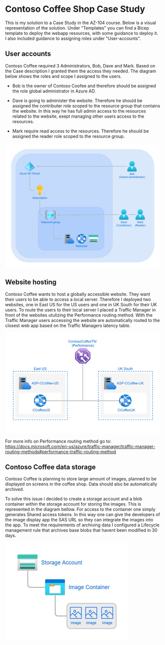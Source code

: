 # Contoso Coffee Shop Case Study

This is my solution to a Case Study in the AZ-104 course. Below is a visual representation of the solution. Under "Templates" you can find a Bicep template to deploy the webapp resources, with some guidance to deploy it. I also included guidance to assigning roles under "User-accounts".

## User accounts

Contoso Coffee required 3 Administrators, Bob, Dave and Mark. Based on the Case description I granted them the access they needed. The diagram below shows the roles and scope I assigned to the users.

* Bob is the owner of Contoso Coofee and therefore should be assigned the role global administrator in Azure AD.

* Dave is going to administer the website. Therefore he should be assigned the contributer role scoped to the resource group that contains the website. In this way he has full admin access to the resources related to the website, exept managing other users access to the resources.

* Mark require read access to the resources. Therefore he should be assigned the reader role scoped to the resource group.

![User Diagram](./Diagrams/Useraccounts.jpg)

## Website hosting

Contoso Coffee wants to host a globally accessible website. They want their users to be able to access a local server. Therefore I deployed two websites, one in East US for the US users and one in UK South for their UK users. To route the users to their local server I placed a Traffic Manager in front of the websites utulizing the Performance routing method. With the Traffic Manager users accessing the website are automatically routed to the closest web app based on the Traffic Managers latency table. 

![Website Diagram](./Diagrams/Websites.jpg)


For more info on Performance routing method go to: https://docs.microsoft.com/en-us/azure/traffic-manager/traffic-manager-routing-methods#performance-traffic-routing-method

## Contoso Coffee data storage

Contoso Coffee is planning to store large amount of images, planned to be displayed on screens in the coffee shop. Data should also be automatically archived.

To solve this issue i decided to create a storage account and a blob container within the storage account for storing the images. This is represented in the diagram bellow. For access to the container one simply generates Shared access tokens. In this way one can give the developers of the image display app the SAS URL so they can integrate the images into the app. To meet the requirements of archiving data I configured a Lifecycle management rule that archives base blobs that havent been modified in 30 days.

![Storage Diagram (Coming soon!)](./Diagrams/Storage.jpg)